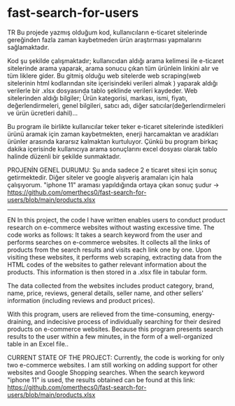 # fast-search-for-users

TR
Bu projede yazmış olduğum kod, kullanıcıların e-ticaret sitelerinde gereğinden fazla zaman kaybetmeden ürün araştırması yapmalarını sağlamaktadır.

Kod şu şekilde çalışmaktadır; kullanıcıdan aldığı arama kelimesi ile e-ticaret sitelerinde arama yaparak, arama sonucu çıkan tüm ürünlein linkini alır ve tüm liklere gider. Bu gitmiş olduğu web sitelerde web scraping(web sitelerinin html kodlarından site içerisindeki verileri almak ) yaparak aldığı verilerle bir .xlsx dosyasında tablo şeklinde verileri kaydeder. Web sitelerinden aldığı bilgiler;
      Ürün kategorisi, markası, ismi, fiyatı, değerlendirmeleri, genel bilgileri, satıcı adı, diğer satıcılar(değerlendirmeleri ve ürün ücretleri dahil)...
      
Bu program ile birlikte kullanıcılar teker teker e-ticaret sitelerinde istedikleri ürünü aramak için zaman kaybetmekten, enerji harcamaktan ve aradıkları ürünler arasında kararsız kalmaktan kurtuluyor. Çünkü bu program birkaç dakika içerisinde kullanıcıya arama sonuçlarını excel dosyası olarak tablo halinde düzenli bir şekilde sunmaktadır.


PROJENİN GENEL DURUMU:    Şu anda sadece 2 e ticaret sitesi için sonuç getirmektedir. Diğer siteler ve google alışveriş aramaları için hala çalışıyorum. "iphone 11" araması yapıldığında ortaya çıkan sonuç şudur -> https://github.com/omerthecs0/fast-search-for-users/blob/main/products.xlsx

-------------------------------------------------------------------------------------------------------------------------------------------------------------------

EN
In this project, the code I have written enables users to conduct product research on e-commerce websites without wasting excessive time. The code works as follows: It takes a search keyword from the user and performs searches on e-commerce websites. It collects all the links of products from the search results and visits each link one by one. Upon visiting these websites, it performs web scraping, extracting data from the HTML codes of the websites to gather relevant information about the products. This information is then stored in a .xlsx file in tabular form.

The data collected from the websites includes product category, brand, name, price, reviews, general details, seller name, and other sellers' information (including reviews and product prices).

With this program, users are relieved from the time-consuming, energy-draining, and indecisive process of individually searching for their desired products on e-commerce websites. Because this program presents search results to the user within a few minutes, in the form of a well-organized table in an Excel file..

CURRENT STATE OF THE PROJECT: Currently, the code is working for only two e-commerce websites. I am still working on adding support for other websites and Google Shopping searches. When the search keyword "iphone 11" is used, the results obtained can be found at this link: https://github.com/omerthecs0/fast-search-for-users/blob/main/products.xlsx

